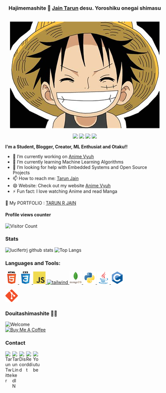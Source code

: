
<div align="center">
<h3> Hajimemashite 👋 <a href="https://tarunjain.netlify.app/">Jain Tarun</a> desu. Yoroshiku onegai shimasu </h3>
<br />
<img src="https://github.com/lucifertrj/lucifertrj/blob/main/luffy_smile.jpeg" alt="Luffy👒" href="https://animevyuh.org/straw-hat-pirates-dreams/">

![](https://img.shields.io/badge/OS-Linux-informational?style=flat-square&logo=linux&logoColor=white&color=fcc624)
![](https://img.shields.io/badge/Shell-bash-informational?style=flat-square&logo=gnu-bash&logoColor=white&color=a42e2b)
![](https://img.shields.io/badge/Editor-VS-informational?style=flat-square&logo=neovim&logoColor=white&color=57a143)
![](https://img.shields.io/badge/Branch-ECE-informational?style=flat-square&logo=docker&logoColor=white&color=2496ed)
</div>
<div>
<span class="bio">
  <strong>I'm a Student, Blogger, Creator, ML Enthusiat and Otaku!!</strong>
<span>

- 🔭 I’m currently working on <a href="https://animevyuh.org">Anime Vyuh</a>
- 🌱 I’m currently learning Machine Learning Algorithms
- 🤔 I’m looking for help with Embedded Systems and Open Source Projects
- 📫 How to reach me: <a href="https://twitter.com/TRJ_0751">Tarun Jain</a>
- 😄 Website: Check out my website <a href="https://animevyuh.org">Anime Vyuh</a>
- ⚡ Fun fact: I love watching Anime and read Manga

🤵 My PORTFOLIO : <a href="https://tarunjain.netlify.app/">TARUN R JAIN</a>

</div>

#### Profile views counter
![Visitor Count](https://profile-counter.glitch.me/{lucifertrj}/count.svg)

### Stats
<img alt="lucifertrj github stats" width="50%" src="https://github-readme-stats.vercel.app/api?username=lucifertrj&show_icons=true&count_private=true&hide_border=true&bg_color=50,e96205,904e99&title_color=fff&text_color=fff&icon_color=f2f2f2" href="https://github.com/lucifertrj" />
<img alt="Top Langs" width="42%" src="https://github-readme-stats.vercel.app/api/top-langs/?username=lucifertrj&layout=compact&count_private=true&&hide_border=true&bg_color=904e99&title_color=fff&text_color=fff&icon_color=f2f2f2&hide=jupyter%20notebook&langs_count=5" href="https://github.com/lucifertrj" />
  
  <h3 align="left">Languages and Tools:</h3>
<p align="left">
    <a href="https://www.w3.org/html/" target="_blank"> <img src="https://raw.githubusercontent.com/devicons/devicon/master/icons/html5/html5-original-wordmark.svg" alt="html5" width="40" height="40"/> </a>
    <a href="https://www.w3schools.com/css/" target="_blank"> <img src="https://raw.githubusercontent.com/devicons/devicon/master/icons/css3/css3-original-wordmark.svg" alt="css3" width="40" height="40"/> </a>
    <a href="https://developer.mozilla.org/en-US/docs/Web/JavaScript" target="_blank"> <img src="https://raw.githubusercontent.com/devicons/devicon/master/icons/javascript/javascript-original.svg" alt="javascript" width="40" height="40"/> </a>
    <a href="https://tailwindcss.com/" target="_blank"> <img src="https://www.vectorlogo.zone/logos/tailwindcss/tailwindcss-icon.svg" alt="tailwind" width="40" height="40"/> </a>
    <a href="https://www.mongodb.com/" target="_blank"> <img src="https://raw.githubusercontent.com/devicons/devicon/master/icons/mongodb/mongodb-original-wordmark.svg" alt="mongodb" width="40" height="40"/> </a>
    <a href="https://www.python.org" target="_blank"> <img src="https://raw.githubusercontent.com/devicons/devicon/master/icons/python/python-original.svg" alt="python" width="40" height="40"/> </a>
   <a href="https://www.java.com/en/" target="_blank"> <img src="https://raw.githubusercontent.com/devicons/devicon/master/icons/java/java-original.svg" alt="java" width="40" height="40"/> </a>
<a href="" target="_blank"> <img src="https://raw.githubusercontent.com/devicons/devicon/master/icons/c/c-original.svg" alt="C" width="40" height="40"/> </a>
  </p>
 <a href="https://git-scm.com/" target="_blank"> <img src="https://raw.githubusercontent.com/devicons/devicon/master/icons/git/git-original.svg" alt="git" width="40" height="40"/> </a>
  </p>

  <p align="center">
<h3> Douitashimashite 🙇🏽</h3>
 
<img src="https://media.giphy.com/media/yyVph7ANKftIs/giphy.gif" alt="Welcome">
<br/>
<a href="https://www.buymeacoffee.com/trjtarun" target="_blank"><img src="https://cdn.buymeacoffee.com/buttons/v2/default-yellow.png" alt="Buy Me A Coffee" width="150" ></a>
 </p>
 
<h3> Contact </h3>
  
<a href="https://twitter.com/TRJ_0751">
  <img align="left" alt="Tarun Twitter" width="22px" src="https://raw.githubusercontent.com/peterthehan/peterthehan/master/assets/twitter.svg" />
</a>
<a href="https://www.linkedin.com/in/tarun-r-jain-3ba397191/">
  <img align="left" alt="Tarun LinkedIN" width="22px" src="https://raw.githubusercontent.com/peterthehan/peterthehan/master/assets/linkedin.svg" />
</a>
<a href="https://discord.com/invite/jv8jC2CAhn">
  <img align="left" alt="Discord" width="22px" src="https://raw.githubusercontent.com/peterthehan/peterthehan/master/assets/discord.svg" />
</a>
<a href="https://www.reddit.com/user/trj_flash75">
  <img align="left" alt="Reddit" width="22px" src="https://raw.githubusercontent.com/peterthehan/peterthehan/master/assets/reddit.svg" />
</a>
  <a href="https://www.youtube.com/channel/UCzgB9IMJ9QGcQzfEGNjJdxg">
  <img align="left" alt="Youtube" width="22px" src="https://raw.githubusercontent.com/peterthehan/peterthehan/master/assets/youtube.svg" />
</a>
